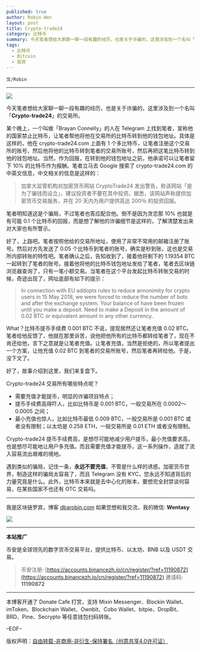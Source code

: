 ```yaml
---
published: true
author: Robin Wen
layout: post
title: Crypto-trade24
category: 比特币
summary: 今天笔者想给大家聊一聊一段有趣的经历，也是关于诈骗的，这里涉及到一个名叫「Crypto-trade24」的交易所。某个晚上，一个叫做「Brayan Connelly」的人在 Telegram 上找到笔者，宣称他的国家禁止比特币，让笔者帮他将他在交易所的比特币转到他的钱包地址。Crypto-trade24 提币手续费高，是想尽可能地减少用户提币，最小充值要求高，也是想尽可能地让用户多充值。而且需要充值才能提币，这一系列操作，造就了流入容易流出艰难的境地。遇到类似的骗局，记住一条，永远不要充值，不管是什么样的诱惑。加密货币世界，制造这样的骗局太容易了，而且 Telegram 没有 KYC，您永远不知道背后的力量究竟是什么。
tags:
  - 比特币
  - Bitcoin
  - 投资
---
```


`文/Robin`

***

![](https://cdn.dbarobin.com/9lvzs3i.png)

今天笔者想给大家聊一聊一段有趣的经历，也是关于诈骗的，这里涉及到一个名叫「**Crypto-trade24**」的交易所。

某个晚上，一个叫做「Brayan Connelly」的人在 Telegram 上找到笔者，宣称他的国家禁止比特币，让笔者帮他将他在交易所的比特币转到他的钱包地址。具体是这样的，他在 crypto-trade24.com 上面有 1 个多比特币，让笔者注册这个交易所的账号，然后他将他的比特币转到笔者的交易所账号，然后再把这笔比特币转到他的钱包地址。当然，作为回报，在转到他的钱包地址之前，他承诺可以让笔者留下 10% 的比特币作为报酬。笔者立马去 Google 搜索了 crypto-trade24.com 的中英文信息，中文相关的信息是这样的：

> 加拿大监管机构对加密货币网站 CryptoTrade24 发出警告，称该网站「是为了骗钱而设立」，建议投资者不要在其中投资。据悉，该网站声称提供加密货币交易服务，并在 20 天内为用户提供高达 200％ 的投资回报。

笔者明知道这是个骗局，不过笔者也答应配合他。倒不是因为贪恋那 10% 也就是有可能 0.1 个比特币的回报，而是想了解他的诈骗细节是这样的，了解清楚发出来对大家也有所警示。

好了，上路吧。笔者按照他给的交易所地址，使用了非常不常用的邮箱注册了账号。然后对方先发送了 0.05 个比特币到笔者的账号，确实是秒到账，这也是交易所内部转账的特性吧。笔者确认之后，告知收到了，接着他将剩下的 1.19354 BTC 一起转到了笔者的账号。接着他将他的比特币钱包地址发给了笔者，笔者去区块链浏览器查询了，只有一笔小额交易。当笔者在这个平台发起比特币转账交易的时候，奇迹出现了，网址底部有如下的提示：

> In connection with EU addopts rules to reduce annonimity for crypto users in 15 May 2018, we were forced to reduce the number of bots and after the exchange system. Your balance of have been frozen until you make a deposit. Need to make a Deposit in the amount of 0.02 BTC or equivalent amount in any other currency.

What？比特币提币手续费 0.001 BTC 不说，提现居然还让笔者充值 0.02 BTC。笔者给他反馈了，他就在那里诉苦，说他把他所有的比特币都转给笔者了，现在不肯还给他，言下之意就是让笔者充值。让笔者充值，当然是拒绝的，所以笔者提出一个方案，让他充值 0.02 BTC 到笔者的交易所账号，然后笔者再转给他。于是，没下文了。

好了，故事介绍到这里，我们来复盘下。

Crypto-trade24 交易所有哪些特点呢？

* 需要充值才能提币，明显的诈骗项目特点；
* 提币手续费高得吓人，比如比特币是 0.001 BTC，一般交易所在 0.0002～0.0005 之间；
* 最小充值也惊人，比如比特币最低 0.009 BTC，一般交易所是 0.001 BTC 或者没有限制；以太坊是 0.258 ETH，一般交易所是 0.01 ETH 或者没有限制。

Crypto-trade24 提币手续费高，是想尽可能地减少用户提币，最小充值要求高，也是想尽可能地让用户多充值。而且需要充值才能提币，这一系列操作，造就了流入容易流出艰难的境地。

遇到类似的骗局，记住一条，**永远不要充值**，不管是什么样的诱惑。加密货币世界，制造这样的骗局太容易了，而且 Telegram 没有 KYC，您永远不知道背后的力量究竟是什么。此外，比特币本来就是去中心化的账本，要想完全封禁谈何容易，在某些国家不也还有 OTC 交易吗。

***

我是区块链罗宾，博客 [dbarobin.com](https://dbarobin.com/)
如果您想和我交流，我的微信: **Wentasy**

![](https://cdn.dbarobin.com/v4yywe2.png)

***

**本站推广**

币安是全球领先的数字货币交易平台，提供比特币、以太坊、BNB 以及 USDT 交易。

> 币安注册: [https://accounts.binancezh.io/cn/register/?ref=11190872](https://accounts.binancezh.io/cn/register/?ref=11190872)
> 邀请码: **11190872**

***

本博客开通了 Donate Cafe 打赏，支持 Mixin Messenger、Blockin Wallet、imToken、Blockchain Wallet、Ownbit、Cobo Wallet、bitpie、DropBit、BRD、Pine、Secrypto 等任意钱包扫码转账。

<center>
    <div class="--donate-button"
         data-button-id="f8b9df0d-af9a-460d-8258-d3f435445075"
    ></div>
</center>

–EOF–

版权声明：[自由转载-非商用-非衍生-保持署名（创意共享4.0许可证）](http://creativecommons.org/licenses/by-nc-nd/4.0/deed.zh)